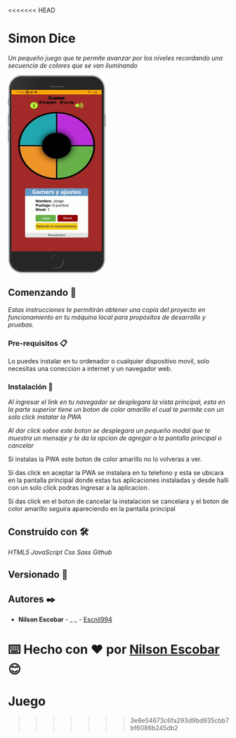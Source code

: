 <<<<<<< HEAD
# Simon Dice

_Un pequeño juego que te permite avanzar por los niveles recordando una secuencia de colores que se van iluminando_

![Captura de la App](./readme-static/captura.png)

## Comenzando 🚀

_Estas instrucciones te permitirán obtener una copia del proyecto en funcionamiento en tu máquina local para propósitos de desarrollo y pruebas._


### Pre-requisitos 📋

Lo puedes instalar en tu ordenador o cualquier dispositivo movil, solo necesitas una coneccion a internet y un navegador web.

### Instalación 🔧

_Al ingresar el link en tu navegador se desplegara la vista principal, esta en la parte superior tiene un boton de color amarillo el cual te permite con un solo click instalar la PWA_

_Al dar click sobre este boton se desplegara un pequeño modal que te muestra un mensaje y te da la opcion de agregar a la pantalla principal o cancelar_

Si instalas la PWA este boton de color amarillo no lo volveras a ver.

Si das click en aceptar la PWA se instalara en tu telefono y esta se ubicara en la pantalla principal donde estas tus aplicaciones instaladas y desde halli con un solo click podras ingresar a la aplicacion.

Si das click en el boton de cancelar la instalacion se cancelara y el boton de color amarillo seguira apareciendo en la pantalla principal

## Construido con 🛠️

_HTML5_
_JavaScript_
_Css_
_Sass_
_Github_

## Versionado 📌

## Autores ✒️

- **Nilson Escobar** - \_ \_ - [Escnil994](https://github.com/escnil994)






⌨️ Hecho con ❤️ por [Nilson Escobar](https://github.com/escnil994) 😊
=======
# Juego
>>>>>>> 3e8e54673c6fa293d9bd935cbb7bf6086b245db2
